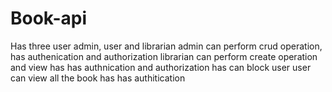 # Book-api
Has three user admin, user and librarian
admin can perform crud operation, has authenication and authorization
librarian can perform create operation and view has has authnication and authorization has can block user
user can view all the book has has authitication
